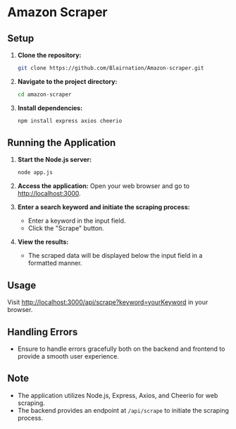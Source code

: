 # Amazon Scraper


## Setup

1. **Clone the repository:**
    ```bash
    git clone https://github.com/Blairnation/Amazon-scraper.git
    ```

2. **Navigate to the project directory:**
    ```bash
    cd amazon-scraper
    ```

3. **Install dependencies:**
    ```bash
    npm install express axios cheerio
    ```

## Running the Application

1. **Start the Node.js server:**
    ```bash
    node app.js
    ```

2. **Access the application:**
    Open your web browser and go to [http://localhost:3000](http://localhost:3000).

3. **Enter a search keyword and initiate the scraping process:**
    - Enter a keyword in the input field.
    - Click the "Scrape" button.

4. **View the results:**
    - The scraped data will be displayed below the input field in a formatted manner.

## Usage

Visit [http://localhost:3000/api/scrape?keyword=yourKeyword](http://localhost:3000/api/scrape?keyword=yourKeyword) in your browser.    

## Handling Errors

- Ensure to handle errors gracefully both on the backend and frontend to provide a smooth user experience.

## Note

- The application utilizes Node.js, Express, Axios, and Cheerio for web scraping.
- The backend provides an endpoint at `/api/scrape` to initiate the scraping process.

